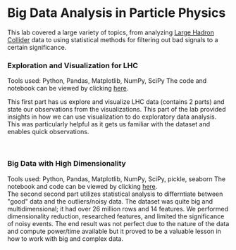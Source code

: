 # Big Data Analysis in Particle Physics
This lab covered a large variety of topics, from analyzing [Large Hadron Collider](https://en.wikipedia.org/wiki/Large_Hadron_Collider) data to using statistical methods for filtering out bad signals to a certain significance.
### Exploration and Visualization for LHC
Tools used: Python, Pandas, Matplotlib, NumPy, SciPy
The code and notebook can be viewed by clicking [here](https://nbviewer.jupyter.org/github/pratsingh/Big-Data-Particle-Physics/blob/master/notebooks/Lab5.ipynb).
<br>

This first part has us explore and visualize LHC data (contains 2 parts) and state our observations from the visualizations. This part of the lab provided insights in how we can use visualization to do exploratory data analysis. This was particularly helpful as it gets us familiar with the dataset and enables quick observations.

<br>

### Big Data with High Dimensionality
Tools used: Python, Pandas, Matplotlib, NumPy, SciPy, pickle, seaborn
The notebook and code can be viewed by clicking [here](https://nbviewer.jupyter.org/github/pratsingh/Big-Data-Particle-Physics/blob/master/notebooks/Lab8.ipynb).
<br>
The second second part utilizes statistical analysis to differntiate between "good" data and the outliers/noisy data. The dataset was quite big and multidimensional; it had over 26 million rows and 14 features. We performed dimensionality reduction, researched features, and limited the significance of noisy events. The end result was not perfect due to the nature of the data and compute power/time available but it proved to be a valuable lesson in how to work with big and complex data. 

